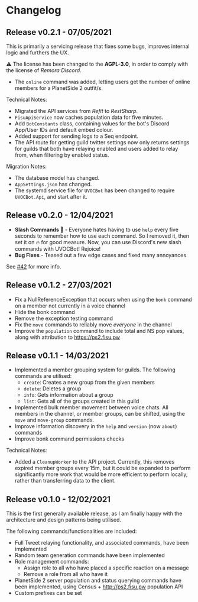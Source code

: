 # Changelog

## Release v0.2.1 - 07/05/2021

This is primarily a servicing release that fixes some bugs, improves internal logic and furthers the UX.

:warning: The license has been changed to the **AGPL-3.0**, in order to comply with the license of *Remora.Discord*.

- The `online` command was added, letting users get the number of online members for a PlanetSide 2 outfit/s.

Technical Notes:
- Migrated the API services from *Refit* to *RestSharp*.
- `FisuApiService` now caches population data for five minutes.
- Add `BotConstants` class, containing values for the bot's Discord App/User IDs and default embed colour.
- Added support for sending logs to a Seq endpoint.
- The API route for getting guild twitter settings now only returns settings for guilds that both have relaying enabled and users added to relay from, when filtering by enabled status.

Migration Notes:
- The database model has changed.
- `AppSettings.json` has changed.
- The systemd service file for `UVOCBot` has been changed to require `UVOCBot.Api`, and start after it.

## Release v0.2.0 - 12/04/2021

- **Slash Commands :tada:** - Everyone hates having to use `help` every five seconds to remember how to use each command. So I removed it, then set it on :fire: for good measure. Now, you can use Discord's new slash commands with UVOCBot! Rejoice!
- **Bug Fixes** - Teased out a few edge cases and fixed many annoyances

See [#42](https://github.com/carlst99/UVOCBot/pull/44) for more info.

## Release v0.1.2 - 27/03/2021

- Fix a NullReferenceException that occurs when using the `bonk` command on a member not currently in a voice channel
- Hide the bonk command
- Remove the exception testing command
- Fix the `move` commands to reliably move *everyone* in the channel
- Improve the `population` command to include total and NS pop values, along with attribution to https://ps2.fisu.pw

## Release v0.1.1 - 14/03/2021

- Implemented a member grouping system for guilds. The following commands are utilised:
    - `create`: Creates a new group from the given members
    - `delete`: Deletes a group
    - `info`: Gets information about a group
    - `list`: Gets all of the groups created in this guild
- Implemented bulk member movement between voice chats. All members in the channel, or member groups, can be shifted, using the `move` and `move-group` commands.
- Improve information discovery in the `help` and `version` (now `about`) commands
- Improve bonk command permissions checks

Technical Notes:
- Added a `CleanupWorker` to the API project. Currently, this removes expired member groups every 15m, but it could be expanded to perform significantly more work that would be more efficient to perform locally, rather than transferring data to the client.

## Release v0.1.0 - 12/02/2021

This is the first generally available release, as I am finally happy with the architecture and design patterns being utilised.

The following commands/functionalities are included:
- Full Tweet relaying functionality, and associated commands, have been implemented
- Random team generation commands have been implemented
- Role management commands:
    - Assign role to all who have placed a specific reaction on a message
    - Remove a role from all who have it
- PlanetSide 2 server population and status querying commands have been implemented, using Census + http://ps2.fisu.pw population API
- Custom prefixes can be set